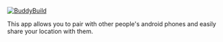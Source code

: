 [![BuddyBuild](https://dashboard.buddybuild.com/api/statusImage?appID=59d7de644d0e2d00012e7319&branch=master&build=latest)](https://dashboard.buddybuild.com/apps/59d7de644d0e2d00012e7319/build/latest?branch=master)

This app allows you to pair with other people's android phones and easily
share your location with them.
